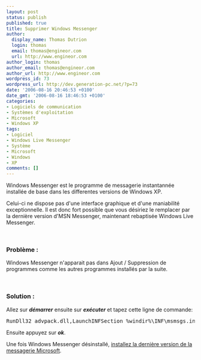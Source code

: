 ```yaml
---
layout: post
status: publish
published: true
title: Supprimer Windows Messenger
author:
  display_name: Thomas Dutrion
  login: thomas
  email: thomas@engineor.com
  url: http://www.engineor.com
author_login: thomas
author_email: thomas@engineor.com
author_url: http://www.engineor.com
wordpress_id: 73
wordpress_url: http://dev.generation-pc.net/?p=73
date: '2006-08-16 20:46:53 +0100'
date_gmt: '2006-08-16 18:46:53 +0100'
categories:
- Logiciels de communication
- Systèmes d'exploitation
- Microsoft
- Windows XP
tags:
- Logiciel
- Windows Live Messenger
- Système
- Microsoft
- Windows
- XP
comments: []
---
```

<p>Windows Messenger est le programme de messagerie instantannée installée de base dans les differentes versions de Windows XP.</p>
<p>Celui-ci ne dispose pas d'une interface graphique et d'une maniabilité exceptionnelle. Il est donc fort possible que vous désiriez le remplacer par la dernière version d'MSN Messenger, maintenant rebaptisée Windows Live Messenger.</p>
<p>&nbsp;</p>
<h3>Problème :</h3>
<p>Windows Messenger n'apparait pas dans Ajout / Suppression de programmes comme les autres programmes installés par la suite.</p>
<p>&nbsp;</p>
<h3>Solution :</h3>
<p>Allez sur <em><strong>démarrer</strong></em> ensuite sur <em><strong>exécuter</strong></em> et tapez cette ligne de commande:</p>
<pre>RunDll32 advpack.dll,LaunchINFSection %windir%\INF\msmsgs.inf,BLC.Remove</pre>
<p>Ensuite appuyez sur <em><strong>ok</strong></em>.</p>
<p>Une fois Windows Messenger désinstallé, <a href="http://get.live.com/messenger/overview" target="_blank">installez la dernière version de la messagerie Microsoft</a>.</p>
<p>&nbsp;</p>
